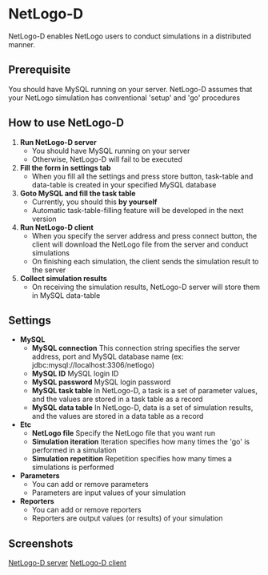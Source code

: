 # NetLogo-D
NetLogo-D enables NetLogo users to conduct simulations in a distributed manner.

## Prerequisite
You should have MySQL running on your server.
NetLogo-D assumes that your NetLogo simulation has conventional 'setup' and 'go' procedures

## How to use NetLogo-D
1. **Run NetLogo-D server**
	* You should have MySQL running on your server
	* Otherwise, NetLogo-D will fail to be executed
2. **Fill the form in settings tab**
	* When you fill all the settings and press store button, task-table and data-table is created in your specified MySQL database
3. **Goto MySQL and fill the task table**
	* Currently, you should this **by yourself**
	* Automatic task-table-filling feature will be developed in the next version
4. **Run NetLogo-D client**
	* When you specify the server address and press connect button, the client will download the NetLogo file from the server and conduct simulations
	* On finishing each simulation, the client sends the simulation result to the server
5. **Collect simulation results**
	* On receiving the simulation results, NetLogo-D server will store them in MySQL data-table 

## Settings
* **MySQL**
	* **MySQL connection** This connection string specifies the server address, port and MySQL database name (ex: jdbc:mysql://localhost:3306/netlogo)
	* **MySQL ID** MySQL login ID
	* **MySQL password** MySQL login password
	* **MySQL task table** In NetLogo-D, a task is a set of parameter values, and the values are stored in a task table as a record
	* **MySQL data table** In NetLogo-D, data is a set of simulation results, and the values are stored in a data table as a record
* **Etc**
	* **NetLogo file** Specify the NetLogo file that you want run
	* **Simulation iteration** Iteration specifies how many times the 'go' is performed in a simulation
	* **Simulation repetition** Repetition specifies how many times a simulations is performed
* **Parameters**
	* You can add or remove parameters
	* Parameters are input values of your simulation
* **Reporters**
	* You can add or remove reporters
	* Reporters are output values (or results) of your simulation
	
## Screenshots
[NetLogo-D server](./screenshot/server.png)
[NetLogo-D client](./screenshot/client.png)


	